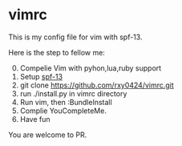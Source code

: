 # vimrc

This is my config file for vim with spf-13.

Here is the step to fellow me:

0. Compelie Vim with pyhon,lua,ruby support
1. Setup [spf-13](https://github.com/spf13/spf13-vim)
2. git clone https://github.com/rxy0424/vimrc.git
3. run ./install.py in vimrc directory
4. Run vim, then :BundleInstall
5. Complie YouCompleteMe.
6. Have fun

You are welcome to PR.
